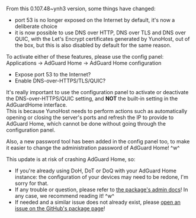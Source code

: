 From this 0.107.48~ynh3 version, some things have changed:  

- port 53 is no longer exposed on the Internet by default, it's now a deliberate choice  
- it is now possible to use DNS over HTTP, DNS over TLS and DNS over QUIC, with the Let's Encrypt certificates generated by YunoHost, out of the box, but this is also disabled by default for the same reason.

To activate either of these features, please use the config panel:  
Applications → AdGuard Home → AdGuard Home configuration  

- Expose port 53 to the Internet?  
- Enable DNS-over-HTTPS/TLS/QUIC?

It's really important to use the configuration panel to activate or deactivate the DNS-over-HTTPS/QUIC setting, and **NOT** the built-in setting in the AdGuardHome interface.  
This is because YunoHost needs to perform actions such as automatically opening or closing the server's ports and refresh the IP to provide to AdGuard Home, which cannot be done without going through the configuration panel.

Also, a new password tool has been added in the config panel too, to make it easier to change the administration password of AdGuard Home! ^w^

This update is at risk of crashing AdGuard Home, so:  

- If you're already using DoH, DoT or DoQ with your AdGuard Home instance: the configuration of your devices may need to be redone, I'm sorry for that.
- If any trouble or question, please refer to [the package's admin docs](https://github.com/YunoHost-Apps/adguardhome_ynh/blob/master/doc/ADMIN.md)! In any case, we recommend reading it! ^w^  
- If needed and a similar issue does not already exist, please [open an issue on the GitHub's package page](https://github.com/YunoHost-Apps/adguardhome_ynh/issues)!
